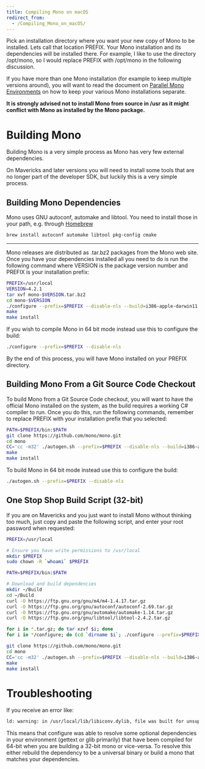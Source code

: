 ```yaml
---
title: Compiling Mono on macOS
redirect_from:
  - /Compiling_Mono_on_macOS/
---
```


Pick an installation directory where you want your new copy of Mono to be installed. Lets call that location PREFIX. Your Mono installation and its dependencies will be installed there. For example, I like to use the directory /opt/mono, so I would replace PREFIX with /opt/mono in the following discussion.

If you have more than one Mono installation (for example to keep multiple versions around), you will want to read the document on [Parallel Mono Environments](/docs/compiling-mono/parallel-mono-environments/) on how to keep your various Mono installations separate.

**It is strongly advised not to install Mono from source in /usr as it might conflict with Mono as installed by the Mono package.**

Building Mono
=============

Building Mono is a very simple process as Mono has very few external dependencies.

On Mavericks and later versions you will need to install some tools that are no longer part of the developer SDK, but luckily this is a very simple process.

Building Mono Dependencies
--------------------------

Mono uses GNU autoconf, automake and libtool. You need to install those in your path, e.g. through [Homebrew](https://brew.sh)

``` bash
brew install autoconf automake libtool pkg-config cmake
```

------------------------------------

Mono releases are distributed as .tar.bz2 packages from the Mono web site. Once you have your dependencies installed all you need to do is run the following command where VERSION is the package version number and PREFIX is your installation prefix:

``` bash
PREFIX=/usr/local
VERSION=4.2.1
tar xvf mono-$VERSION.tar.bz2
cd mono-$VERSION
./configure --prefix=$PREFIX --disable-nls --build=i386-apple-darwin11.2.0
make
make install
```

If you wish to compile Mono in 64 bit mode instead use this to configure the build:

``` bash
./configure --prefix=$PREFIX --disable-nls
```

By the end of this process, you will have Mono installed on your PREFIX directory.

Building Mono From a Git Source Code Checkout
---------------------------------------------

To build Mono from a Git Source Code checkout, you will want to have the official Mono installed on the system, as the build requires a working C# compiler to run. Once you do this, run the following commands, remember to replace PREFIX with your installation prefix that you selected:

``` bash
PATH=$PREFIX/bin:$PATH
git clone https://github.com/mono/mono.git
cd mono
CC='cc -m32' ./autogen.sh --prefix=$PREFIX --disable-nls --build=i386-apple-darwin11.2.0
make
make install
```

To build Mono in 64 bit mode instead use this to configure the build:

``` bash
./autogen.sh --prefix=$PREFIX --disable-nls
```

One Stop Shop Build Script (32-bit)
-----------------------------------

If you are on Mavericks and you just want to install Mono without thinking too much, just copy and paste the following script, and enter your root password when requested:

``` bash
PREFIX=/usr/local

# Ensure you have write permissions to /usr/local
mkdir $PREFIX
sudo chown -R `whoami` $PREFIX

PATH=$PREFIX/bin:$PATH

# Download and build dependencies
mkdir ~/Build
cd ~/Build
curl -O https://ftp.gnu.org/gnu/m4/m4-1.4.17.tar.gz
curl -O https://ftp.gnu.org/gnu/autoconf/autoconf-2.69.tar.gz
curl -O https://ftp.gnu.org/gnu/automake/automake-1.14.tar.gz
curl -O https://ftp.gnu.org/gnu/libtool/libtool-2.4.2.tar.gz

for i in *.tar.gz; do tar xzvf $i; done
for i in */configure; do (cd `dirname $i`; ./configure --prefix=$PREFIX && make && make install); done

git clone https://github.com/mono/mono.git
cd mono
CC='cc -m32' ./autogen.sh --prefix=$PREFIX --disable-nls --build=i386-apple-darwin11.2.0
make
make install
```

Troubleshooting
===============

If you receive an error like:

``` bash
ld: warning: in /usr/local/lib/libiconv.dylib, file was built for unsupported file format which is not the architecture being linked (i386)
```

This means that configure was able to resolve some optional dependencies in your environment (gettext or glib primarily) that have been compiled for 64-bit when you are building a 32-bit mono or vice-versa. To resolve this either rebuild the dependency to be a universal binary or build a mono that matches your dependencies.
